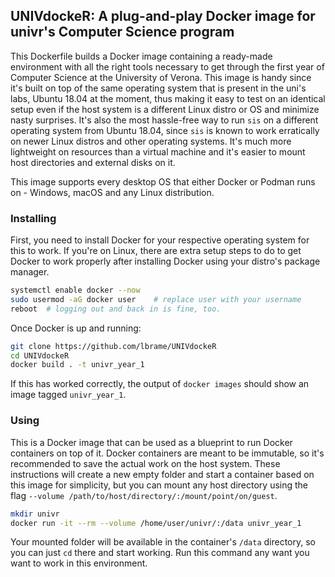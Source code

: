 ## UNIVdockeR: A plug-and-play Docker image for univr's Computer Science program

This Dockerfile builds a Docker image containing a ready-made environment with all the right tools necessary to get through the first year of Computer Science at the University of Verona. This image is handy since it's built on top of the same operating system that is present in the uni's labs, Ubuntu 18.04 at the moment, thus making it easy to test on an identical setup even if the host system is a different Linux distro or OS and minimize nasty surprises. It's also the most hassle-free way to run `sis` on a different operating system from Ubuntu 18.04, since `sis` is known to work erratically on newer Linux distros and other operating systems. It's much more lightweight on resources than a virtual machine and it's easier to mount host directories and external disks on it.

This image supports every desktop OS that either Docker or Podman runs on - Windows, macOS and any Linux distribution.

### Installing

First, you need to install Docker for your respective operating system for this to work. If you're on Linux, there are extra setup steps to do to get Docker to work properly after installing Docker using your distro's package manager.

```bash
systemctl enable docker --now
sudo usermod -aG docker user    # replace user with your username
reboot  # logging out and back in is fine, too.
```

Once Docker is up and running:

```bash
git clone https://github.com/lbrame/UNIVdockeR
cd UNIVdockeR
docker build . -t univr_year_1
```

If this has worked correctly, the output of `docker images` should show an image tagged `univr_year_1`.

### Using

This is a Docker image that can be used as a blueprint to run Docker containers on top of it. Docker containers are meant to be immutable, so it's recommended to save the actual work on the host system. These instructions will create a new empty folder and start a container based on this image for simplicity, but you can mount any host directory using the flag `--volume /path/to/host/directory/:/mount/point/on/guest`.

```bash
mkdir univr
docker run -it --rm --volume /home/user/univr/:/data univr_year_1
```

Your mounted folder will be available in the container's `/data` directory, so you can just `cd` there and start working. Run this command any want you want to work in this environment.